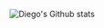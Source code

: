 <img align="left" alt="Diego's Github stats" src="https://github-readme-stats.vercel.app/api?username=Diegorzynski&count_private=true
"/>
